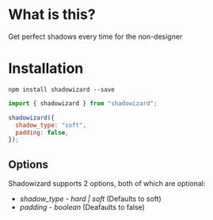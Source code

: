 # What is this?

Get perfect shadows every time for the non-designer

# Installation

`npm install shadowizard --save`

```javascript
import { shadowizard } from "shadowizard";

shadowizard({
  shadow_type: "soft",
  padding: false,
});
```

## Options

Shadowizard supports 2 options, both of which are optional:

- _shadow_type_ - _hard | soft_ (Defaults to soft)
- _padding_ - _boolean_ (Deafaults to false)
